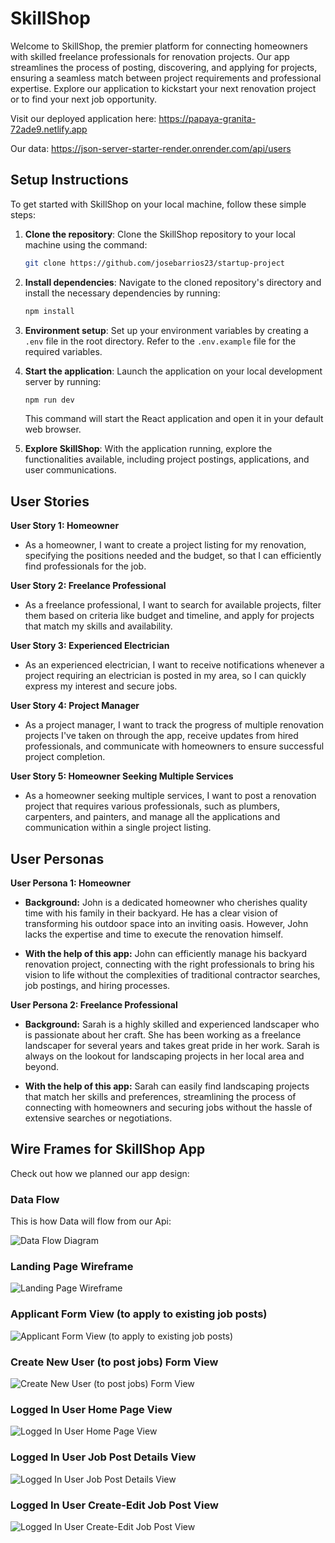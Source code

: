 # SkillShop

Welcome to SkillShop, the premier platform for connecting homeowners with skilled freelance professionals for renovation projects. Our app streamlines the process of posting, discovering, and applying for projects, ensuring a seamless match between project requirements and professional expertise. Explore our application to kickstart your next renovation project or to find your next job opportunity.

Visit our deployed application here: https://papaya-granita-72ade9.netlify.app

Our data: https://json-server-starter-render.onrender.com/api/users

## Setup Instructions

To get started with SkillShop on your local machine, follow these simple steps:

1. **Clone the repository**: Clone the SkillShop repository to your local machine using the command:

   ```bash
   git clone https://github.com/josebarrios23/startup-project
   ```

2. **Install dependencies**: Navigate to the cloned repository's directory and install the necessary dependencies by running:

   ```bash
   npm install
   ```

3. **Environment setup**: Set up your environment variables by creating a `.env` file in the root directory. Refer to the `.env.example` file for the required variables.

4. **Start the application**: Launch the application on your local development server by running:

   ```bash
   npm run dev
   ```

   This command will start the React application and open it in your default web browser.

5. **Explore SkillShop**: With the application running, explore the functionalities available, including project postings, applications, and user communications.

## User Stories

**User Story 1: Homeowner**

- As a homeowner, I want to create a project listing for my renovation, specifying the positions needed and the budget, so that I can efficiently find professionals for the job.

**User Story 2: Freelance Professional**

- As a freelance professional, I want to search for available projects, filter them based on criteria like budget and timeline, and apply for projects that match my skills and availability.

**User Story 3: Experienced Electrician**

- As an experienced electrician, I want to receive notifications whenever a project requiring an electrician is posted in my area, so I can quickly express my interest and secure jobs.

**User Story 4: Project Manager**

- As a project manager, I want to track the progress of multiple renovation projects I've taken on through the app, receive updates from hired professionals, and communicate with homeowners to ensure successful project completion.

**User Story 5: Homeowner Seeking Multiple Services**

- As a homeowner seeking multiple services, I want to post a renovation project that requires various professionals, such as plumbers, carpenters, and painters, and manage all the applications and communication within a single project listing.

## User Personas

**User Persona 1: Homeowner**

- **Background:** John is a dedicated homeowner who cherishes quality time with his family in their backyard. He has a clear vision of transforming his outdoor space into an inviting oasis. However, John lacks the expertise and time to execute the renovation himself.

- **With the help of this app:** John can efficiently manage his backyard renovation project, connecting with the right professionals to bring his vision to life without the complexities of traditional contractor searches, job postings, and hiring processes.

**User Persona 2: Freelance Professional**

- **Background:** Sarah is a highly skilled and experienced landscaper who is passionate about her craft. She has been working as a freelance landscaper for several years and takes great pride in her work. Sarah is always on the lookout for landscaping projects in her local area and beyond.

- **With the help of this app:** Sarah can easily find landscaping projects that match her skills and preferences, streamlining the process of connecting with homeowners and securing jobs without the hassle of extensive searches or negotiations.

## Wire Frames for SkillShop App

Check out how we planned our app design:

### Data Flow

This is how Data will flow from our Api:

![Data Flow Diagram](src/planning/dataflowchart/data-flow-chart.png)

### Landing Page Wireframe

![Landing Page Wireframe](src/planning/wireframes/landing-page-view.png)

### Applicant Form View (to apply to existing job posts)

![Applicant Form View (to apply to existing job posts)](src/planning/wireframes/applicant-form-job-post-details-view.png)

### Create New User (to post jobs) Form View

![Create New User (to post jobs) Form View](src/planning/wireframes/create-new-user-form-view.png)

### Logged In User Home Page View

![Logged In User Home Page View](src/planning/wireframes/logged-in-user-home-page-view.png)

### Logged In User Job Post Details View

![Logged In User Job Post Details View](src/planning/wireframes/logged-in-user-job-post-details-view.png)

### Logged In User Create-Edit Job Post View

![Logged In User Create-Edit Job Post View](src/planning/wireframes/logged-in-user-create-edit-job-post-view.png)
